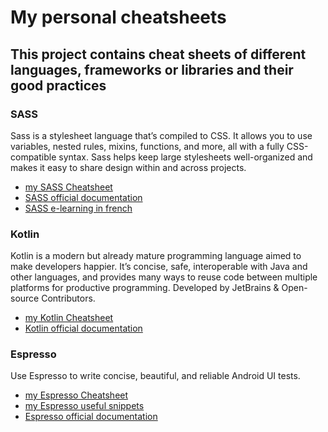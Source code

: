 # My personal cheatsheets 
## This project contains cheat sheets of different languages, frameworks or libraries and their good practices

### SASS
Sass is a stylesheet language that’s compiled to CSS. It allows you to use variables, nested rules, mixins, functions, and more, all with a fully CSS-compatible syntax. Sass helps keep large stylesheets well-organized and makes it easy to share design within and across projects.
- [my SASS Cheatsheet](sass.md)
- [SASS official documentation](https://sass-lang.com/documentation)
- [SASS e-learning in french](https://openclassrooms.com/fr/courses/6106181-simplifiez-vous-le-css-avec-sass)

### Kotlin
Kotlin is a modern but already mature programming language aimed to make developers happier. It’s concise, safe, interoperable with Java and other languages, and provides many ways to reuse code between multiple platforms for productive programming. Developed by JetBrains & Open-source Contributors.
- [my Kotlin Cheatsheet](kotlin.md)
- [Kotlin official documentation](https://kotlinlang.org/docs/home.html)

### Espresso
Use Espresso to write concise, beautiful, and reliable Android UI tests.
- [my Espresso Cheatsheet](espresso.md)
- [my Espresso useful snippets](espresso_examples.md)
- [Espresso official documentation](https://developer.android.com/training/testing/espresso)

